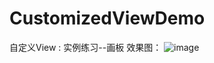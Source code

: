 # CustomizedViewDemo

自定义View : 实例练习--画板
效果图：
![image](https://github.com/naughty-pig/CustomizedViewDemo/blob/master/gif/Paint.gif)
